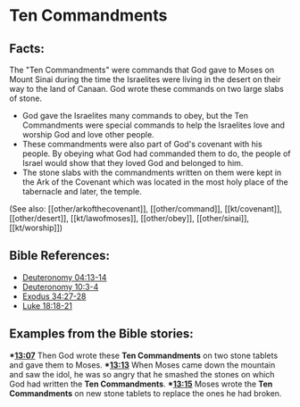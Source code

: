 # Ten Commandments #

## Facts: ##

The "Ten Commandments" were commands that God gave to Moses on Mount Sinai during the time the Israelites were living in the desert on their way to the land of Canaan. God wrote these commands on two large slabs of stone.

* God gave the Israelites many commands to obey, but the Ten Commandments were special commands to help the Israelites love and worship God and love other people.
* These commandments were also part of God's covenant with his people. By obeying what God had commanded them to do, the people of Israel would show that they loved God and belonged to him.
* The stone slabs with the commandments written on them were kept in the Ark of the Covenant which was located in the most holy place of the tabernacle and later, the temple.

(See also: [[other/arkofthecovenant]], [[other/command]], [[kt/covenant]], [[other/desert]], [[kt/lawofmoses]], [[other/obey]], [[other/sinai]], [[kt/worship]])

## Bible References: ##

* [Deuteronomy 04:13-14](en/tn/deu/help/04/13)
* [Deuteronomy 10:3-4](en/tn/deu/help/10/03)
* [Exodus 34:27-28](en/tn/exo/help/34/27)
* [Luke 18:18-21](en/tn/luk/help/18/18)

## Examples from the Bible stories: ##

  __*[13:07](en/tn/obs/help/13/07)__  Then God wrote these __Ten Commandments__ on two stone tablets and gave them to Moses.
  __*[13:13](en/tn/obs/help/13/13)__  When Moses came down the mountain and saw the idol, he was so angry that he smashed the stones on which God had written the __Ten Commandments__. 
  __*[13:15](en/tn/obs/help/13/15)__  Moses wrote the __Ten Commandments__ on new stone tablets to replace the ones he had broken.